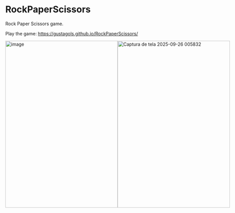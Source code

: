 # RockPaperScissors
Rock Paper Scissors game.

Play the game: https://gustagols.github.io/RockPaperScissors/

<div style="display: flex"; justify-content: center; align-items: center>
<img width="350" height="520" alt="image" src="https://github.com/user-attachments/assets/6b0896f4-153b-489e-b242-0dd0c45a8a97" /><img width="350" height="520" alt="Captura de tela 2025-09-26 005832" src="https://github.com/user-attachments/assets/0a1dcea8-e64d-4593-86cf-1d3a5cc80dab" />
</div>
